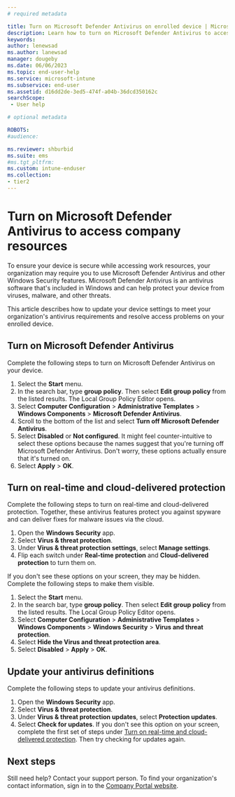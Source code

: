 ```yaml
---
# required metadata

title: Turn on Microsoft Defender Antivirus on enrolled device | Microsoft Docs
description: Learn how to turn on Microsoft Defender Antivirus to access company resources on an Intune-enrolled device. 
keywords:
author: lenewsad
ms.author: lanewsad
manager: dougeby
ms.date: 06/06/2023
ms.topic: end-user-help
ms.service: microsoft-intune
ms.subservice: end-user
ms.assetid: d16dd2de-3ed5-474f-a04b-36dcd350162c
searchScope:
 - User help

# optional metadata

ROBOTS:  
#audience:

ms.reviewer: shburbid
ms.suite: ems
#ms.tgt_pltfrm:
ms.custom: intune-enduser
ms.collection:
- tier2
---
```



# Turn on Microsoft Defender Antivirus to access company resources  

To ensure your device is secure while accessing work resources, your organization may require you to use Microsoft Defender Antivirus and other Windows Security features. Microsoft Defender Antivirus is an antivirus software that's included in Windows and can help protect your device from viruses, malware, and other threats.  

This article describes how to update your device settings to meet your organization's antivirus requirements and resolve access problems on your enrolled device. 

## Turn on Microsoft Defender Antivirus
Complete the following steps to turn on Microsoft Defender Antivirus on your device. 

1. Select the **Start** menu.
2. In the search bar, type **group policy**. Then select **Edit group policy** from the listed results. The Local Group Policy Editor opens.
4. Select **Computer Configuration** > **Administrative Templates** > **Windows Components** > **Microsoft Defender Antivirus**. 
5. Scroll to the bottom of the list and select **Turn off Microsoft Defender Antivirus**.  
6. Select **Disabled** or **Not configured**. It might feel counter-intuitive to select these options because the names suggest that you're turning off Microsoft Defender Antivirus. Don't worry, these options actually ensure that it's turned on. 
7. Select **Apply** > **OK**.  


## Turn on real-time and cloud-delivered protection

Complete the following steps to turn on real-time and cloud-delivered protection. Together, these antivirus features protect you against spyware and can deliver fixes for malware issues via the cloud. 

1. Open the **Windows Security** app. 
2. Select **Virus & threat protection**.
3. Under **Virus & threat protection settings**, select **Manage settings**.
4. Flip each switch under **Real-time protection** and **Cloud-delivered protection** to turn them on. 

If you don't see these options on your screen, they may be hidden. Complete the following steps to make them visible.  

1. Select the **Start** menu.  
2. In the search bar, type **group policy**. Then select **Edit group policy** from the listed results. The Local Group Policy Editor opens.
3. Select **Computer Configuration** > **Administrative Templates** > **Windows Components** > **Windows Security** > **Virus and threat protection**.
4. Select **Hide the Virus and threat protection area**.
5. Select **Disabled** > **Apply** > **OK**.  

## Update your antivirus definitions
Complete the following steps to update your antivirus definitions.  
1. Open the **Windows Security** app.   
2. Select **Virus & threat protection**.
3. Under **Virus & threat protection updates**, select **Protection updates**.  
4. Select **Check for updates**. If you don't see this option on your screen, complete the first set of steps under [Turn on real-time and cloud-delivered protection](turn-on-defender-windows.md#turn-on-real-time-and-cloud-delivered-protection). Then try checking for updates again. 

## Next steps  

Still need help? Contact your support person. To find your organization's contact information, sign in to the [Company Portal website](https://go.microsoft.com/fwlink/?linkid=2010980). 
